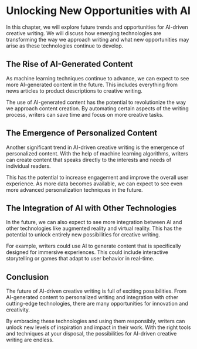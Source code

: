 Unlocking New Opportunities with AI
==============================================================================================================

In this chapter, we will explore future trends and opportunities for AI-driven creative writing. We will discuss how emerging technologies are transforming the way we approach writing and what new opportunities may arise as these technologies continue to develop.

The Rise of AI-Generated Content
--------------------------------

As machine learning techniques continue to advance, we can expect to see more AI-generated content in the future. This includes everything from news articles to product descriptions to creative writing.

The use of AI-generated content has the potential to revolutionize the way we approach content creation. By automating certain aspects of the writing process, writers can save time and focus on more creative tasks.

The Emergence of Personalized Content
-------------------------------------

Another significant trend in AI-driven creative writing is the emergence of personalized content. With the help of machine learning algorithms, writers can create content that speaks directly to the interests and needs of individual readers.

This has the potential to increase engagement and improve the overall user experience. As more data becomes available, we can expect to see even more advanced personalization techniques in the future.

The Integration of AI with Other Technologies
---------------------------------------------

In the future, we can also expect to see more integration between AI and other technologies like augmented reality and virtual reality. This has the potential to unlock entirely new possibilities for creative writing.

For example, writers could use AI to generate content that is specifically designed for immersive experiences. This could include interactive storytelling or games that adapt to user behavior in real-time.

Conclusion
----------

The future of AI-driven creative writing is full of exciting possibilities. From AI-generated content to personalized writing and integration with other cutting-edge technologies, there are many opportunities for innovation and creativity.

By embracing these technologies and using them responsibly, writers can unlock new levels of inspiration and impact in their work. With the right tools and techniques at your disposal, the possibilities for AI-driven creative writing are endless.
